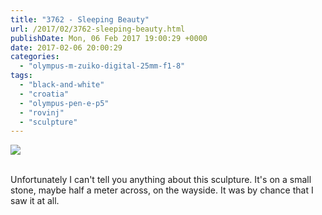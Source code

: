 ```yaml
---
title: "3762 - Sleeping Beauty"
url: /2017/02/3762-sleeping-beauty.html
publishDate: Mon, 06 Feb 2017 19:00:29 +0000
date: 2017-02-06 20:00:29
categories: 
  - "olympus-m-zuiko-digital-25mm-f1-8"
tags: 
  - "black-and-white"
  - "croatia"
  - "olympus-pen-e-p5"
  - "rovinj"
  - "sculpture"
---
```

<div class="container">
<div class="center"><a target="_blank" href="https://d25zfm9zpd7gm5.cloudfront.net/1200x1200/2016/20160801_204227_lr.jpg"><img class="webfeedsFeaturedVisual" src="https://d25zfm9zpd7gm5.cloudfront.net/0600x0600/2016/20160801_204227_lr.jpg" /></a></div>
</div>
<br />

Unfortunately I can't tell you anything about this sculpture. It's on a small stone, maybe half a meter across, on the wayside. It was by chance that I saw it at all.
